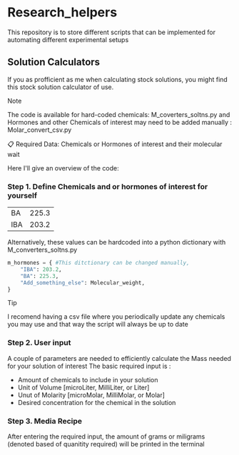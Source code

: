 # Research_helpers
This repository is to store different scripts that can be implemented for automating different experimental setups

## Solution Calculators ##

If you as profficient as me when calculating stock solutions, you might find this stock solution calculator of use. 

> [!NOTE]
> The code is available for hard-coded chemicals: M_coverters_soltns.py and Hormones and other Chemicals of interest may need to be added manually : Molar_convert_csv.py


📋 Required Data: Chemicals or Hormones of interest and their molecular wait 

Here I'll give an overview of the code:

### Step 1. Define Chemicals and or hormones of interest for yourself ###


|                  |                  |
|------------------|------------------|
| BA               | 225.3            |
| IBA              | 203.2            |

Alternatively, these values can be hardcoded into a python dictionary with M_converters_soltns.py
```python
m_hormones = { #This ditctionary can be changed manually,
    "IBA": 203.2,
    "BA": 225.3,
    "Add_something_else": Molecular_weight, 
}

```

> [!TIP]
> I recomend having a csv file where you periodically update any chemicals you may use and that way the script will always be up to date


### Step 2. User input  ###
A couple of parameters are needed to efficiently calculate the Mass needed for your solution of interest 
The basic required input is : 
- Amount of chemicals to include in your solution
- Unit of Volume [microLiter, MilliLiter, or Liter]
- Unut of Molarity [microMolar, MilliMolar, or Molar]
- Desired concentration for the chemical in the solution

### Step 3. Media Recipe ###

After entering the required input, the amount of grams or miligrams (denoted based of quanitity required) will be printed in the terminal
